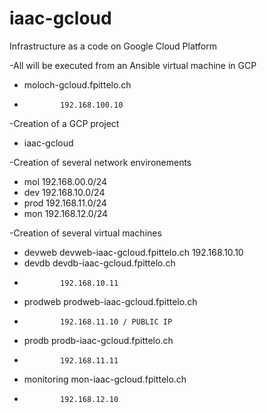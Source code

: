 # iaac-gcloud
Infrastructure as a code on Google Cloud Platform

-All will be executed from an Ansible virtual machine in GCP
  - moloch-gcloud.fpittelo.ch
  -             192.168.100.10
-Creation of a GCP project
  - iaac-gcloud

-Creation of several network environements
  - mol         192.168.00.0/24
  - dev         192.168.10.0/24
  - prod        192.168.11.0/24
  - mon         192.168.12.0/24

-Creation of several virtual machines
  - devweb      devweb-iaac-gcloud.fpittelo.ch
                192.168.10.10
  - devdb       devdb-iaac-gcloud.fpittelo.ch
  -             192.168.10.11
  - prodweb     prodweb-iaac-gcloud.fpittelo.ch
  -             192.168.11.10 / PUBLIC IP
  - prodb       prodb-iaac-gcloud.fpittelo.ch
  -             192.168.11.11
  - monitoring  mon-iaac-gcloud.fpittelo.ch
  -             192.168.12.10

